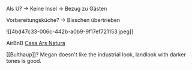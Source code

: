 Als U? -> Keine Insel -> Bezug zu Gästen

Vorbereitungsküche? -> Bisschen übertrieben

![[4bd47c33-006c-442b-a0b9-9f17ef721153.jpeg]]

AirBnB [Casa Ars Natura](https://www.airbnb.com/rooms/38083307?source_impression_id=p3_1666030403_ux0sHhhMXzWXfpo0)

[[Bulthaup]]? Megan doesn't like the industrial look, landlook with darker tones is good.
